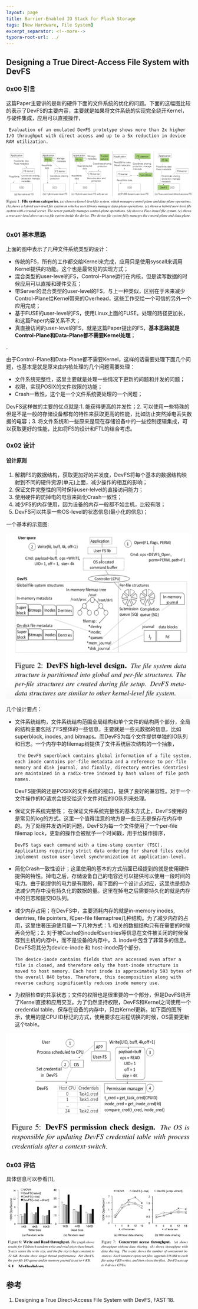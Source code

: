 ```yaml
---
layout: page
title: Barrier-Enabled IO Stack for Flash Storage
tags: [New Hardware, File System]
excerpt_separator: <!--more-->
typora-root-url: ../
---
```




## Designing a True Direct-Access File System with DevFS



### 0x00 引言

  这篇Paper主要讲的是新的硬件下面的文件系统的优化的问题。下面的这幅图比较的表示了DevFS的主要内容，主要就是如果将文件系统的实现完全绕开Kernel，与硬件集成，应用可以直接操作，

```
 Evaluation of an emulated DevFS prototype shows more than 2x higher I/O throughput with direct access and up to a 5x reduction in device RAM utilization.
```

![devfs-serval](/assets/img/devfs-serval.png)



### 0x01 基本思路

  上面的图中表示了几种文件系统类型的设计：

* 传统的FS，所有的工作都交给Kernel来完成，应用只是使用syscall来调用Kernel提供的功能。这个也是最常见的实现方式；
* 混合类型的user-level的FS，Control-Plane运行在内核，但是读写数据的时候应用可以直接和硬件交互；
* 带Server的混合类型的user-level的FS，与上一种类似，区别在于未来减少Control-Plane给Kernel带来的Overhead，这些工作交给一个可信的另外一个应用完成；
* 基于FUSE的user-level的FS，使用Linux上面的FUSE。处理的路径更加长，和这篇Paper内容关系不大；
* 真直接访问的user-level的FS，就是这篇Paper提出的FS，**基本思路就是Control-Plane和Data-Plane都不需要Kernel处理**；

.

由于Control-Plane和Data-Plane都不需要Kernel，这样的话需要处理下面几个问题，也基本是就是原来由内核处理的几个问题需要处理：

* 文件系统完整性，这里主要就是处理一些情况下更新的问题和并发的问题；
* 权限，实现POSIX的文件权限的功能；
* Crash一致性，这个是一个文件系统要处理的一个问题；

DevFS这样做的主要的优点就是:1. 能获得更高的并发性；2. 可以使用一些特殊的但是不是一般的存储设备都有的特性来获取更高的性能，比如防止突然掉电丢失数据的电容；3. 将文件系统和一些原来是现在存储设备中的一些控制逻辑集成，可以获取更好的性能，比如将FS的设计和FTL的结合考虑。



### 0x02 设计

#### 设计原则

1. 解耦FS的数据结构，获取更加好的并发度，DevFS将每个基本的数据结构映射到不同的硬件资源(单元)上面，减少操作的相互的影响；
2. 保证文件完整性的同时保持user-lelvel的直接访问能力；
3. 使用硬件的防掉电的电容来简化Crash一致性；
4. 减少FS的内存使用，因为设备的内存一般都不如主机，比较有限；
5. DevFS可以共享一些OS-level的状态信息(最小化的信息)；

一个基本的示意图:

![devfs-design](/assets/img/devfs-design.png)

几个设计要点：

* 文件系统结构，文件系统结构范围全局结构和单个文件的结构两个部分，全局的结构主要包括了FS整体的一些信息，主要就是一些元数据的信息，比如superblock, inodes, and bitmaps。而DevFS为每个文件提供单独的IO队列和日志。一个内存中的filemap树提供了文件系统层次结构的一个抽象，

  ```
   the DevFS superblock contains global information of a file system, each inode contains per-file metadata and a reference to per-file memory and disk journal, and finally, directory entries (dentries) are maintained in a radix-tree indexed by hash values of file path names.
  ```

  DevFS提供的还是POSIX的文件系统的接口，提供了良好的兼容性。对于一个文件操作的IO请求会提交给这个文件对应的IO队列来处理。

* 保证文件系统完整性；  在保证文件系统完整性的基本方式上，DevFS使用的是常见的log的方式。这里一个值得注意的地方是一些日志是保存在内存中的。为了处理并发访问的问题，DevFS为每一个文件使用了一个per-file filemap lock，更新的操作会被赋予一个时间戳，用于给操作排序，

  ```
  DevFS tags each command with a time-stamp counter (TSC). Applications requiring strict data ordering for shared files could implement custom user-level synchronization at application-level.
  ```

* 简化Crash一致性设计；这里使用的基本的方式前面已经提到的就是使用硬件提供的特性。掉电之后，存储设备自己的电容还可以提供可以使用一段时间的电力。由于能提供的电力是有限的，和下面的一个设计点对应，这里也是想办法减少内存中没有持久化的数据的量。这里在掉电之后需要持久化的就是内存中的日志和提交IO队列。

* 减少内存占用；在DevFS中，主要消耗内存的就是in-memory inodes, dentries, file pointers, 和per-file filemaptree几种结构。为了减少内存的占用，这里住著压迫使用量一下几种方式：1. 相关的数据结构只有在需要的时候再会分配；2. 对于被Cache的inode和sentries等信息在文件被关闭的时候保存到主机的内存中，而不是设备的内存中。3. inode中包含了非常多的信息。DevFS将其分为device-inode 和 host-inode两个部分，

  ```
  The device-inode contains fields that are accessed even after a file is closed, and therefore only the host-inode structure is moved to host memory. Each host inode is approximately 593 bytes of the overall 840 bytes. Therefore, this decomposition along with reverse caching significantly reduces inode memory use.
  ```

* 为权限检查的共享状态；文件的权限也是很重要的一个部分，但是DevFS绕开了Kernel直接和应用交互。为了仍然坚持权限，DevFS和Kernel之间使用一个 credential table，保存在设备的内存中，只由Kernel更新。如下面的图所示，使用的是CPU ID标记的方式，使用要求在进程切换的时候，OS需要更新这个table。

![devfs-permission](/assets/img/devfs-permission.png)



### 0x03 评估

  具体信息可以参看[1],

![devfs-perf](/assets/img/devfs-perf.png)



## 参考

1. Designing a True Direct-Access File System with DevFS, FAST'18.

